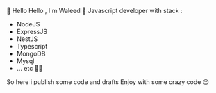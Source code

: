  👋 Hello Hello , I'm Waleed 
 👀 Javascript developer with stack : 
- NodeJS
- ExpressJS
- NestJS 
- Typescript 
- MongoDB 
- Mysql
- ... etc 💁‍♂️

So here i publish some code and drafts 
Enjoy with some crazy code 😌

<!---
Waleedkhattab95/Waleedkhattab95 is a ✨ special ✨ repository because its `README.md` (this file) appears on your GitHub profile.
You can click the Preview link to take a look at your changes.
--->
